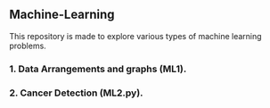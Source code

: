 ## Machine-Learning

This repository is made to explore various types of machine learning problems.

### 1. Data Arrangements and graphs (ML1).

### 2. Cancer Detection (ML2.py).

